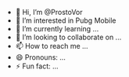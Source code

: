 - 👋 Hi, I’m @ProstoVor
- 👀 I’m interested in Pubg Mobile
- 🌱 I’m currently learning ...
- 💞️ I’m looking to collaborate on ...
- 📫 How to reach me ...
- 😄 Pronouns: ...
- ⚡ Fun fact: ...

<!---
ProstoVor/ProstoVor is a ✨ special ✨ repository because its `README.md` (this file) appears on your GitHub profile.
You can click the Preview link to take a look at your changes.
--->
